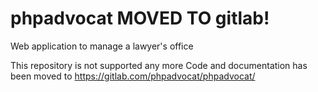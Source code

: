 # phpadvocat MOVED TO gitlab!
Web application to manage a lawyer's office

This repository is not supported any more 
Code and documentation has been moved to
https://gitlab.com/phpadvocat/phpadvocat/
